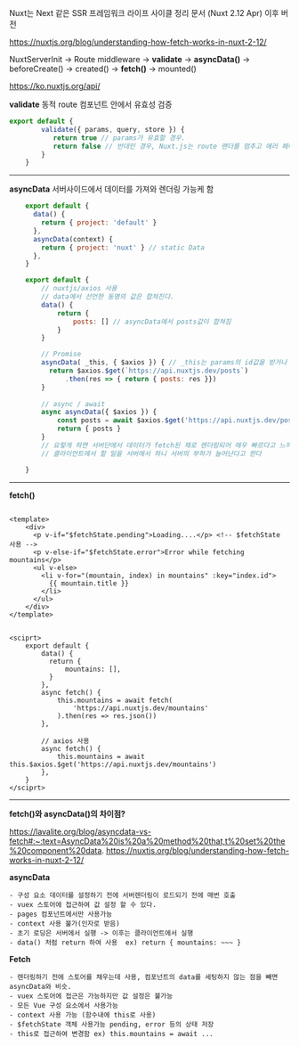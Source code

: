 Nuxt는
Next 같은 SSR 프레임워크 라이프 사이클 정리 문서
(Nuxt 2.12 Apr) 이후 버전

https://nuxtjs.org/blog/understanding-how-fetch-works-in-nuxt-2-12/ 

NuxtServerInit -> Route middleware -> **validate** -> **asyncData()** -> beforeCreate() -> created() -> **fetch()** -> mounted() 

https://ko.nuxtjs.org/api/

**validate** 동적 route 컴포넌트 안에서 유효성 검증

```js
export default {
        validate({ params, query, store }) {
           return true // params가 유효할 경우.
           return false // 반대인 경우, Nuxt.js는 route 랜더를 멈추고 에러 페이지를 노출시킬 것입니다.
        }
    }
```

---

**asyncData** 서버사이드에서 데이터를 가져와 렌더링 가능케 함

```js
    export default {
      data() {
        return { project: 'default' }
      },
      asyncData(context) {
        return { project: 'nuxt' } // static Data
      },
    }
```

```js
    export default {
        // nuxtjs/axios 사용
        // data에서 선언한 동명의 값은 합쳐진다.
        data() {
            return {
                posts: [] // asyncData에서 posts값이 합쳐짐
            }       
        }

        // Promise
        asyncData( _this, { $axios }) { // _this는 params의 id값을 받거나 정의해놓은것들. 사용가능
          return $axios.$get(`https://api.nuxtjs.dev/posts`)
              .then(res => { return { posts: res }})
        }
    
        // async / await
        async asyncData({ $axios }) {
            const posts = await $axios.$get('https://api.nuxtjs.dev/posts')
            return { posts }
        }
        // 요렇게 하면 서버단에서 데이터가 fetch된 채로 렌더링되어 매우 빠르다고 느껴짐
        // 클라이언트에서 할 일을 서버에서 하니 서버의 부하가 늘어난다고 한다

    }
```     
---

**fetch()** 

```vue

<template>
    <div>
      <p v-if="$fetchState.pending">Loading....</p> <!-- $fetchState 사용 -->
      <p v-else-if="$fetchState.error">Error while fetching mountains</p>
      <ul v-else>
        <li v-for="(mountain, index) in mountains" :key="index.id">
          {{ mountain.title }}
        </li>
      </ul>
    </div>
</template>


<sciprt>
    export default {
        data() {
          return {
              mountains: [],
          }
        },
        async fetch() {
            this.mountains = await fetch(
                'https://api.nuxtjs.dev/mountains'
            ).then(res => res.json())
        },

        // axios 사용
        async fetch() {
            this.mountains = await this.$axios.$get('https://api.nuxtjs.dev/mountains')
        },
    }
</sciprt>
```     
---

**fetch()와 asyncData()의 차이점?**

https://lavalite.org/blog/asyncdata-vs-fetch#:~:text=AsyncData%20is%20a%20method%20that,t%20set%20the%20component%20data.
https://nuxtjs.org/blog/understanding-how-fetch-works-in-nuxt-2-12/

**asyncData**

    - 구성 요소 데이터를 설정하기 전에 서버렌더링이 로드되기 전에 매번 호출
    - vuex 스토어에 접근하여 값 설정 할 수 있다.
    - pages 컴포넌트에서만 사용가능
    - context 사용 불가(인자로 받음)
    - 초기 로딩은 서버에서 실행 -> 이후는 클라이언트에서 실행
    - data() 처럼 return 하여 사용  ex) return { mountains: ~~~ }
    
**Fetch**

    - 렌더링하기 전에 스토어를 채우는데 사용, 컴포넌트의 data를 세팅하지 않는 점을 빼면 asyncData와 비슷.
    - vuex 스토어에 접근은 가능하지만 값 설정은 불가능
    - 모든 Vue 구성 요소에서 사용가능
    - context 사용 가능 (함수내에 this로 사용)
    - $fetchState 객체 사용가능 pending, error 등의 상태 저장
    - this로 접근하여 변경함 ex) this.mountains = await ...
